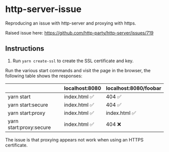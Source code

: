 # http-server-issue
Reproducing an issue with http-server and proxying with https. 

Raised issue here: https://github.com/http-party/http-server/issues/719

## Instructions

1. Run `yarn create-ssl` to create the SSL certificate and key. 

Run the various start commands and visit the page in the browser, the following table shows the responses:

|                         | localhost:8080 | localhost:8080/foobar |
|-------------------------|----------------|-----------------------|
| yarn start              | index.html ✅   | 404 ✅                 |
| yarn start:secure       | index.html ✅   | 404 ✅                 |
| yarn start:proxy        | index.html ✅   | index.html ✅          |
| yarn start:proxy:secure | index.html ✅   | 404 ❌                 |


The issue is that proxying appears not work when using an HTTPS certificate. 
